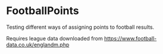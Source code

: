 # FootballPoints
Testing different ways of assigning points to football results.

Requires league data downloaded from https://www.football-data.co.uk/englandm.php
